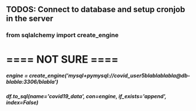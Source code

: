## TODOS: Connect to database and setup cronjob in the server

### from sqlalchemy import create_engine

# ==== NOT SURE ====

##### engine = create_engine('mysql+pymysql://covid_user5blablablabla@db-blabla:3306/blabla')

##### df.to_sql(name='covid19_data', con=engine, if_exists='append', index=False)
